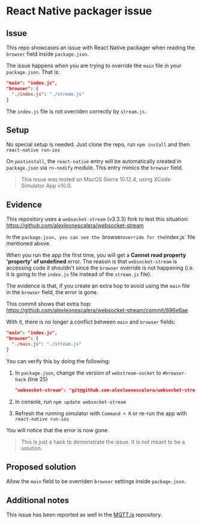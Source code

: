 # React Native packager issue
## Issue
This repo showcases an issue with React Native packager when reading the `browser` field inside `package.json`.

The issue happens when you are trying to override the `main` file in your `package.json`. 
That is:
```json
"main": "index.js",
"browser": {
  "./index.js": "./stream.js"
}
```

The `index.js` file is not overriden correctly by `stream.js`.

## Setup
No special setup is needed. Just clone the repo, run `npm install` and then `react-native run-ios`

On `postinstall`, the `react-native` entry will be automatically created in `package.json` via `rn-nodify` module.
This entry mimics the `browser` field.

> This issue was tested on MacOS Sierra 10.12.4, using XCode Simulator App v10.0.


## Evidence
This repository uses a `websocket-stream` (v3.3.3) fork to test this situation:
https://github.com/alexleonescalera/websocket-stream

In the `package.json, you can see the `browser` override for the `index.js` file mentioned above.

When you run the app the first time, you will get a **Cannot read property 'property' of undefined** error.
The reason is that `websocket-stream` is accessing code it shouldn't since the `browser` override is not happening
(i.e. it is going to the `index.js` file instead of the `stream.js` file).

The evidence is that, if you create an extra hop to avoid using the `main` file in the `browser` field, the error is gone.

This commit shows that extra hop:
https://github.com/alexleonescalera/websocket-stream/commit/696e6ae

With it, there is no longer a conflict between `main` and `browser` fields:
```json
"main": "index.js",
"browser": {
  "./main.js": "./stream.js"
}
```

You can verify this by doing the following:
1. In `package.json`, change the version of `webstream-socket` to `#browser-hack` (line 25)
    ```json
    "websocket-stream": "git@github.com:alexleonescalera/websocket-stream.git#browser-hack"
    ```
    
2. In console, run `npm update websocket-stream`

3. Refresh the running simulator with `Command + R` or re-run the app with `react-native run-ios`

You will notice that the error is now gone.

> This is just a hack to demonstrate the issue. It is not meant to be a solution.

## Proposed solution
Allow the `main` field to be overriden `browser` settings inside `package.json`.

## Additional notes
This issue has been reported as well in the [MQTT.js](https://github.com/mqttjs/MQTT.js/issues/573#issuecomment-290805156) repository.
